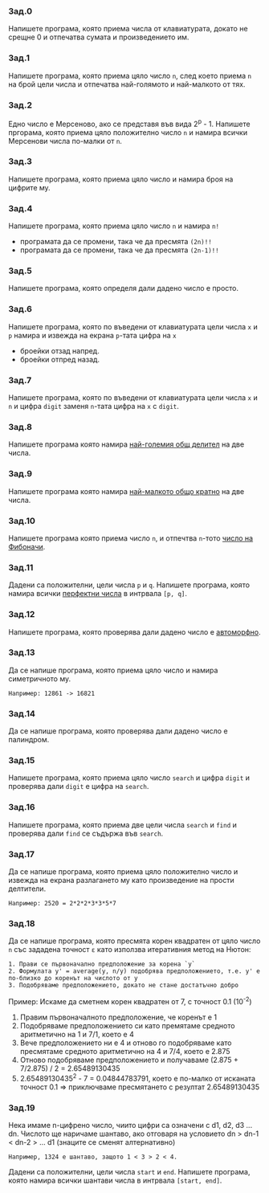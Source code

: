 ### Зад.0
Напишете програма, която приема числа от клавиатурата, докато не срещне 0 и отпечатва сумата и произведението им.

### Зад.1
Напишете програма, която приема цяло число `n`, след което приема `n` на брой цели числа и отпечатва най-голямото и най-малкото от тях.

### Зад.2
Едно число е Мерсеново, ако се представя във вида 2<sup>p</sup> - 1. Напишете пргорама, която приема цяло положително число `n` и намира всички Мерсенови числа по-малки от `n`.

### Зад.3
Напишете програма, която приема цяло число и намира броя на цифрите му.

### Зад.4
Напишете програма, която приема цяло число `n` и намира `n!`
 * програмата да се промени, така че да пресмята `(2n)!!`
 * програмата да се промени, така че да пресмята `(2n-1)!!`

### Зад.5
Напишете програма, която определя дали дадено число е просто.

### Зад.6
Напишете програма, която по въведени от клавиатурата цели числа `x` и `p` намира и извежда на екрана `p`-тата цифра на `x`
* броейки отзад напред.
* броейки отпред назад.

### Зад.7
Напишете програма, която по въведени от клавиатурата цели числа `x` и `n` и цифра `digit` заменя `n`-тата цифра на `x` с `digit`.

### Зад.8
Напишете програма която намира [най-големия общ делител](https://en.wikipedia.org/wiki/Greatest_common_divisor) на две числа.

### Зад.9
Напишете програма която намира [най-малкото общо кратно](https://en.wikipedia.org/wiki/Least_common_multiple) на две числа.

### Зад.10
Напишете програма която приема число `n`, и отпечтва `n`-тото [число на Фибоначи](https://en.wikipedia.org/wiki/Fibonacci_number).

### Зад.11
Дадени са положителни, цели числа `p` и `q`. Напишете програма, която намира всички [перфектни числа](https://en.wikipedia.org/wiki/Perfect_number) в интрвала `[p, q]`.

### Зад.12
Напишете програма, която проверява дали дадено число е [автоморфно](https://en.wikipedia.org/wiki/Automorphic_number).

### Зад.13
Да се напише програма, която приема цяло число и намира симетричното му.

	Например: 12861 -> 16821

### Зад.14
Да се напише програма, която проверява дали дадено число е палиндром.

### Зад.15
Напишете програма, която приема цяло число `search` и цифра `digit` и проверява дали `digit` е цифра на `search`.

### Зад.16
Напишете програма, която приема две цели числа `search` и `find` и проверява дали `find` се съдържа във `search`.

### Зад.17
Да се напише програма, която приема цяло положително число и извежда на екрана разлагането му като произведение на прости делтители.

	Например: 2520 = 2*2*2*3*3*5*7

### Зад.18
Да се напише програма, която пресмята корен квадратен от цяло число `n` със зададена точност `ε` като използва итеративния метод на Нютон:

	1. Прави се първоначално предположение за корена `y`
	2. Формулата y' = average(y, n/y) подобрява предположението, т.е. y' е по-близко до коренът на числото от y
	3. Подобряваме предположението, докато не стане достатъчно добро


Пример: Искаме да сметнем корен квадратен от 7, с точност 0.1 (10<sup>-2</sup>)
1. Правим първоначалното предположение, че коренът е 1
2. Подобряваме предположението си като премятаме средното аритметично на 1 и 7/1, което е 4
3. Вече предположението ни е 4 и отново го подобряваме като пресмятаме средното аритметично на 4 и 7/4, което е 2.875
4. Отново подобряваме предположението и получаваме (2.875 + 7/2.875) / 2 = 2.65489130435
5. 2.65489130435<sup>2</sup> - 7 = 0.04844783791, което е по-малко от исканата точност 0.1 => приключваме пресмятането с резултат 2.65489130435

### Зад.19
Нека имаме n-цифрено число, чиито цифри са означени с d1, d2, d3 ... dn. Числото ще наричаме шантаво, ако отговаря на условието dn > dn-1 < dn-2 > ... d1 (знаците се сменят алтернативно)

	Например, 1324 е шантаво, защото 1 < 3 > 2 < 4.

Дадени са положителни, цели числа `start` и `end`. Напишете програма, която намира всички шантави числа в интрвала `[start, end]`.
